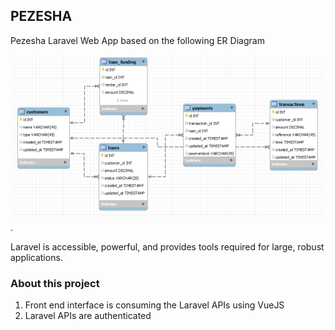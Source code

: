 ## PEZESHA

Pezesha Laravel Web App based on the following ER Diagram

![ER Diagram](./screenshoots/er-diagram.png).

Laravel is accessible, powerful, and provides tools required for large, robust applications.

### About this project

1. Front end interface is consuming the Laravel APIs using VueJS
1. Laravel APIs are authenticated
